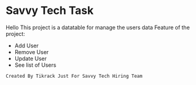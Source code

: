 # Savvy Tech Task
Hello
This project is a datatable for manage the users data
Feature of the project:

- Add User
- Remove User
- Update User
- See list of Users

`Created By Tikrack Just For Savvy Tech Hiring Team`